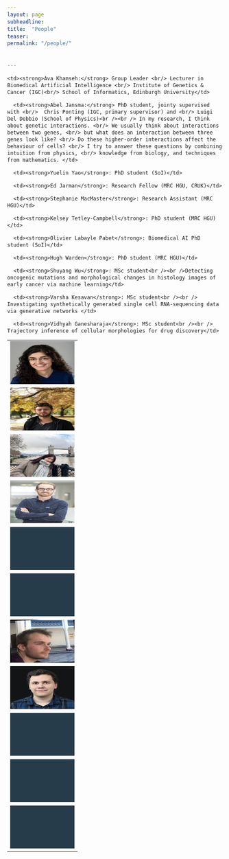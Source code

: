 ```yaml
---
layout: page
subheadline:
title:  "People"
teaser: 
permalink: "/people/"


---
```

<!-- <strong>Ava Khamseh:</strong> Group Leader & Lecturer in Biomedical Artifical Intelligence, [Institute of Genetics & Cancer][1] (IGC) and the [School of Informatics][2]<br/> -->

<table>
  <tr>
    <td> <img src="../images/GroupLeader_biomedAI.jpg"  alt="Ava Khamseh" width = 150px height = 100px ></td>

    <td><strong>Ava Khamseh:</strong> Group Leader <br/> Lecturer in Biomedical Artificial Intelligence <br/> Institute of Genetics & Cancer (IGC)<br/> School of Informatics, Edinburgh University</td>
   </tr> 
   <tr>
      <td><img src="../images/abel_jansma.jpeg" alt="Abel Jansma" width = 150px height = 100px></td>

      <td><strong>Abel Jansma:</strong> PhD student, jointy supervised with <br/>  Chris Ponting (IGC, primary supervisor) and <br/> Luigi Del Debbio (School of Physics)<br /><br /> In my research, I think about genetic interactions. <br/> We usually think about interactions between two genes, <br/> but what does an interaction between three genes look like? <br/> Do these higher-order interactions affect the behaviour of cells? <br/> I try to answer these questions by combining intuition from physics, <br/> knowledge from biology, and techniques from mathematics. </td>
  </tr>
     <tr>
      <td><img src="../images/yuelin_yao.png" alt="Yuelin Yao" width = 150px height = 100px></td>

      <td><strong>Yuelin Yao</strong>: PhD student (SoI)</td>
  </tr> 
  <tr>
      <td><img src="../images/ed_jarman.jpeg" alt="Yuelin Yao" width = 150px height = 100px></td>

      <td><strong>Ed Jarman</strong>: Research Fellow (MRC HGU, CRUK)</td>
  </tr>     
  <tr>
      <td><img src="../images/../images/group_member.png" alt="Stephanie MacMaster" width = 150px height = 100px></td>

      <td><strong>Stephanie MacMaster</strong>: Research Assistant (MRC HGU)</td>
  </tr>
   <tr>
      <td><img src="../images/../images/group_member.png" alt="Kelsey Tetley-Campbell" width = 150px height = 100px></td>

      <td><strong>Kelsey Tetley-Campbell</strong>: PhD student (MRC HGU)</td>
  </tr>
   <tr>
      <td><img src="../images/olivier_labayle.jpeg" alt="Olivier Labayle Pabet" width = 150px height = 100px></td>

      <td><strong>Olivier Labayle Pabet</strong>: Biomedical AI PhD student (SoI)</td>
  </tr>
   <tr>
      <td><img src="../images/hugh_warden.jpeg" alt="Hugh Warden" width = 150px height = 100px></td>

      <td><strong>Hugh Warden</strong>: PhD student (MRC HGU)</td>
  </tr>
   <tr>
      <td><img src="../images/../images/group_member.png" alt="Shuyang Wu" width = 150px height = 100px></td>

      <td><strong>Shuyang Wu</strong>: MSc student<br /><br />Detecting oncogenic mutations and morphological changes in histology images of early cancer via machine learning</td>
  </tr>
   <tr>
      <td><img src="../images/../images/group_member.png" alt="Varsha Kesavan" width = 150px height = 100px></td>

      <td><strong>Varsha Kesavan</strong>: MSc student<br /><br /> Investigating synthetically generated single cell RNA-sequencing data via generative networks </td>
  </tr>
   <tr>
      <td><img src="../images/../images/group_member.png" alt="Vidhyah Ganesharaja" width = 150px height = 100px></td>

      <td><strong>Vidhyah Ganesharaja</strong>: MSc student<br /><br /> Trajectory inference of cellular morphologies for drug discovery</td>

  </tr>
</table>


 [1]: https://www.ed.ac.uk/institute-genetics-cancer
 [2]: https://www.ed.ac.uk/informatics